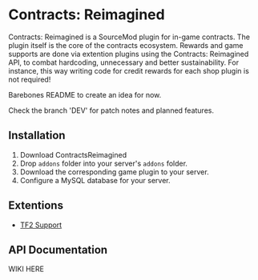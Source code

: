 # Contracts: Reimagined

Contracts: Reimagined is a SourceMod plugin for in-game contracts. The plugin itself is the core of the contracts ecosystem. Rewards and game supports are done via extention plugins using the Contracts: Reimagined API, to combat hardcoding, unnecessary and better sustainability. For instance, this way writing code for credit rewards for each shop plugin is not required!

Barebones README to create an idea for now.

Check the branch 'DEV' for patch notes and planned features.

## Installation
1. Download ContractsReimagined
2. Drop ``addons`` folder into your server's ``addons`` folder.
3. Download the corresponding game plugin to your server.
4. Configure a MySQL database for your server.

## Extentions
- [TF2 Support](https://github.com/Toyguna/contracts-tf2)

## API Documentation
 WIKI HERE
